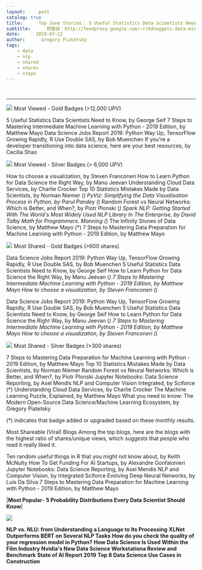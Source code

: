 ```yaml
---
layout:     post
catalog: true
title:      Top June Stories： 5 Useful Statistics Data Scientists Need to Know; 7 Steps to Mastering Intermediate Machine Learning with Python – 2019 Edition
subtitle:      转载自：http://feedproxy.google.com/~r/kdnuggets-data-mining-analytics/~3/DpaOVp1bzsI/top-stories-2019-jun.html
date:      2019-07-12
author:      Gregory Piatetsky
tags:
    - data
    - nlp
    - shared
    - shares
    - steps
---
```



  
 





---

![](http://feedproxy.google.com/images/tkb-1906-g.png)
Most Viewed - Gold Badges (>12,000 UPV)

 5 Useful Statistics Data Scientists Need to Know, by George Seif
 7 Steps to Mastering Intermediate Machine Learning with Python - 2019 Edition, by Matthew Mayo
 Data Science Jobs Report 2019: Python Way Up, TensorFlow Growing Rapidly, R Use Double SAS, by Bob Muenchen
 If you're a developer transitioning into data science, here are your best resources, by Cecilia Shao



![](http://feedproxy.google.com/images/tkb-1906-s.png)
Most Viewed - Silver Badges (> 6,000 UPV)

 How to choose a visualization, by Steven Franconeri
 How to Learn Python for Data Science the Right Way, by Manu Jeevan
 Understanding Cloud Data Services, by Charlie Crocker
 Top 10 Statistics Mistakes Made by Data Scientists, by Norman Niemer (*)
 PyViz: Simplifying the Data Visualisation Process in Python, by Parul Pandey (*)
 Random Forest vs Neural Networks: Which is Better, and When?, by Piotr Plonski (*)
 Spark NLP: Getting Started With The World's Most Widely Used NLP Library In The Enterprise, by David Talby
 Math for Programmers. Manning (*)
 The Infinity Stones of Data Science, by Matthew Mayo (*)
 7 Steps to Mastering Data Preparation for Machine Learning with Python - 2019 Edition, by Matthew Mayo



![](http://feedproxy.google.com/images/tkb-1906-g.png)
Most Shared - Gold Badges (>600 shares)

 Data Science Jobs Report 2019: Python Way Up, TensorFlow Growing Rapidly, R Use Double SAS, by Bob Muenchen
 5 Useful Statistics Data Scientists Need to Know, by George Seif
 How to Learn Python for Data Science the Right Way, by Manu Jeevan (*)
 7 Steps to Mastering Intermediate Machine Learning with Python - 2019 Edition, by Matthew Mayo
 How to choose a visualization, by Steven Franconeri (*)



 Data Science Jobs Report 2019: Python Way Up, TensorFlow Growing Rapidly, R Use Double SAS, by Bob Muenchen
 5 Useful Statistics Data Scientists Need to Know, by George Seif
 How to Learn Python for Data Science the Right Way, by Manu Jeevan (*)
 7 Steps to Mastering Intermediate Machine Learning with Python - 2019 Edition, by Matthew Mayo
 How to choose a visualization, by Steven Franconeri (*)

![](http://feedproxy.google.com/images/tkb-1906-s.png)
Most Shared - Silver Badges (>300 shares)

 7 Steps to Mastering Data Preparation for Machine Learning with Python - 2019 Edition, by Matthew Mayo
 Top 10 Statistics Mistakes Made by Data Scientists, by Norman Niemer
 Random Forest vs Neural Networks: Which is Better, and When?, by Piotr Plonski
 Jupyter Notebooks: Data Science Reporting, by Asel Mendis
 NLP and Computer Vision Integrated, by Sciforce (*)
 Understanding Cloud Data Services, by Charlie Crocker
 The Machine Learning Puzzle, Explained, by Matthew Mayo
 What you need to know: The Modern Open-Source Data Science/Machine Learning Ecosystem, by Gregory Piatetsky



(*) indicates that badge added or upgraded based on these monthly results.


Most Shareable (Viral) Blogs
Among the top blogs, here are the blogs with the highest ratio of shares/unique views, which suggests that people who read it really liked it. 

 Ten random useful things in R that you might not know about, by Keith McNulty
 How To Get Funding For AI Startups, by Alexandre Gonfalonieri
 Jupyter Notebooks: Data Science Reporting, by Asel Mendis
 NLP and Computer Vision, by Integrated Sciforce
 Evolving Deep Neural Networks, by Luis Da Silva
 7 Steps to Mastering Data Preparation for Machine Learning with Python - 2019 Edition, by Matthew Mayo
 




|**Most Popular**- **5 Probability Distributions Every Data Scientist Should Know**|

![](http://feedproxy.google.com/wp-content/uploads/normal-dist-small.jpg)


**NLP vs. NLU: from Understanding a Language to Its Processing**
**XLNet Outperforms BERT on Several NLP Tasks**
**How do you check the quality of your regression model in Python?**
**How Data Science Is Used Within the Film Industry**
**Nvidia's New Data Science Workstationa Review and Benchmark**
**State of AI Report 2019**
**Top 8 Data Science Use Cases in Construction**


